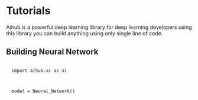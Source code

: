 # Tutorials

Aihub is a powerful deep learning library for deep learning developers using this library you can build anything using only single line of code.

## Building Neural Network

<code>
  import aihub.ai as ai 
  <br><br>
  model = Neural_Network()
 </code>
 
